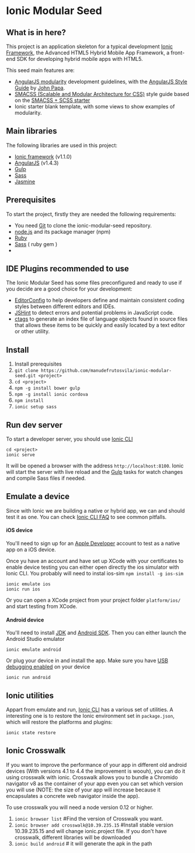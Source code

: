 Ionic Modular Seed
==================

## What is in here? ##

This project is an application skeleton for a typical development [Ionic Framework](http://ionicframework.com), the Advanced HTML5 Hybrid Mobile App Framework, a front-end SDK for developing hybrid mobile apps with HTML5.

This seed main features are:

* [AngularJS modularity](https://github.com/johnpapa/ng-demos/tree/master/modular) development guidelines, with the [AngularJS Style Guide](https://github.com/johnpapa/angular-styleguide) by [John Papa](http://www.johnpapa.net).
* [SMACSS (Scalable and Modular Architecture for CSS)](http://smacss.com) style guide based on the [SMACSS + SCSS starter](https://github.com/jonathanpath/SASS-SMACSS)
* Ionic starter blank template, with some views to show examples of modularity.


## Main libraries

The following libraries are used in this project:

*   [Ionic framework](http://ionicframework.com) (v1.1.0)
*   [AngularJS](http://angularjs.org) (v1.4.3)
*   [Gulp](http://gulpjs.com)
*   [Sass](http://sass-lang.com)
*   [Jasmine](http://jasmine.github.io)


## Prerequisites

To start the project, firstly they are needed the following requirements:

*   You need [Git](http://git-scm.com) to clone the ionic-modular-seed repository.
*   [node.js](http://nodejs.org) and its package manager (npm)
*   [Ruby](https://www.ruby-lang.org)
*   [Sass](http://sass-lang.com) ( ruby gem )
*


## IDE Plugins recommended to use

The Ionic Modular Seed has some files preconfigured and ready to use if you decide are a good choice for your development:

*   [EditorConfig](http://editorconfig.org/) to help developers define and maintain consistent coding styles between different editors and IDEs.
*   [JSHint](http://jshint.com/about/) to detect errors and potential problems in JavaScript code.
*   [ctags](http://ctags.sourceforge.net/) to generate an index file of language objects found in source files that allows these items to be quickly and easily located by a text editor or other utility.


## Install

1. Install prerequisites
2. `git clone https://github.com/manudefrutosvila/ionic-modular-seed.git <project>`
3. `cd <project>`
4. `npm -g install bower gulp`
5. `npm -g install ionic cordova`
6. `npm install`
7. `ionic setup sass`


## Run dev server

To start a developer server, you should use [Ionic CLI](http://ionicframework.com/docs/cli/)

    cd <project>
    ionic serve

It will be opened a browser with the address `http://localhost:8100`. Ionic will start the server with live reload and the [Gulp](http://gulpjs.com) tasks for watch changes and compile Sass files if needed.

## Emulate a device

Since with Ionic we are building a native or hybrid app, we can and should test it as one. You can check [Ionic CLI FAQ](http://ionicframework.com/docs/ionic-cli-faq/) to see common pitfalls.

#### iOS device

You'll need to sign up for an [Apple Developer](https://developer.apple.com/) account to test as a native app on a iOS device.

Once yu have an account and have set up XCode with your certificates to enable device testing you can either open directly the ios simulator with Ionic CLI. You probably will need to instal ios-sim `npm install -g ios-sim`

    ionic emulate ios
    ionic run ios

Or you can open a XCode project from your project folder `platform/ios/` and start testing from XCode.

#### Android device

You'll need to install [JDK](http://www.oracle.com/technetwork/java/javase/downloads/jdk8-downloads-2133151.html) and [Android SDK](https://developer.android.com/sdk/index.html). Then you can either launch the Android Studio emulator

    ionic emulate android

Or plug your device in and install the app. Make sure you have [USB debugging enabled](http://developer.android.com/tools/device.html) on your device

    ionic run android


## Ionic utilities

Appart from emulate and run, [Ionic CLI](http://ionicframework.com/docs/cli/) has a various set of utilities. A interesting one is to restore the Ionic environment set in `package.json`, which will restore the platforms and plugins:

    ionic state restore

## Ionic Crosswalk

If you want to improve the performance of your app in different old android devices (With versions 4.1 to 4.4 the improvement is woouh), you can do it using crosswalk with ionic. Crosswalk allows you to bundle a Chromido navigator v8 as the container of your app even you can set which version you will use (NOTE: the size of your app will increase because it encapsulates a concrete web navigator inside the app).

To use crosswalk you will need a node version 0.12 or higher.

1. `ionic browser list` #Find the version of Crosswalk you want.
2. `ionic browser add crosswalk@10.39.235.15` #Install stable version 10.39.235.15 and will change ionic.project file. If you don't have crosswalk, different libraries will be downloaded
3. `ionic build android` # it will generate the apk in the path
